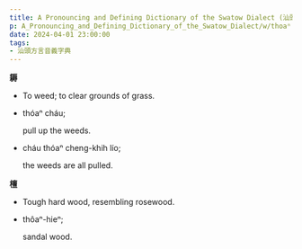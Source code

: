 ```yaml
---
title: A Pronouncing and Defining Dictionary of the Swatow Dialect (汕頭方言音義字典) / thoaⁿ
p: A_Pronouncing_and_Defining_Dictionary_of_the_Swatow_Dialect/w/thoaⁿ
date: 2024-04-01 23:00:00
tags: 
- 汕頭方言音義字典
---
```



**耨**
- To weed; to clear grounds of grass.

- thóaⁿ cháu;

  pull up the weeds.

- cháu thóaⁿ cheng-khih lío;

  the weeds are all pulled.

**檀**
- Tough hard wood, resembling rosewood.

- thôaⁿ-hieⁿ;

  sandal wood.